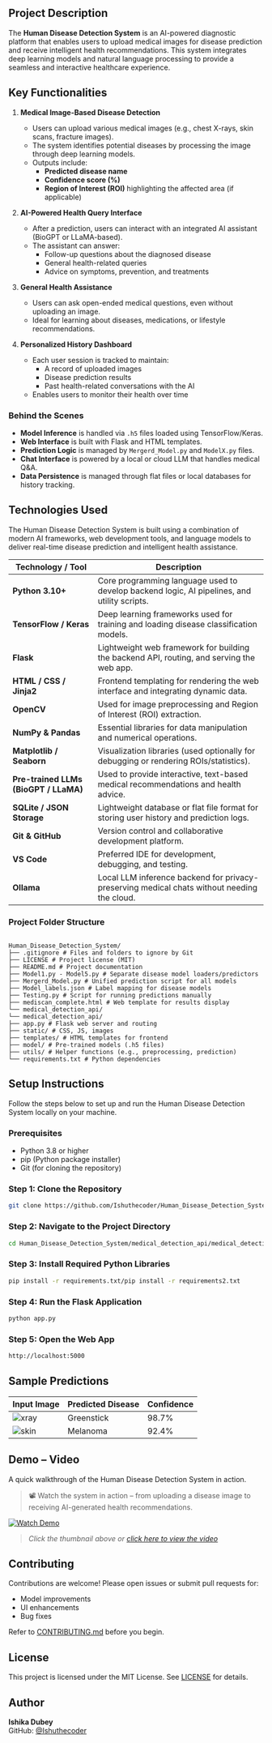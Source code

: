 
##  Project Description

The **Human Disease Detection System** is an AI-powered diagnostic platform that enables users to upload medical images for disease prediction and receive intelligent health recommendations. This system integrates deep learning models and natural language processing to provide a seamless and interactive healthcare experience.


##  Key Functionalities

1. **Medical Image-Based Disease Detection**
   - Users can upload various medical images (e.g., chest X-rays, skin scans, fracture images).
   - The system identifies potential diseases by processing the image through deep learning models.
   - Outputs include:
     - **Predicted disease name**
     - **Confidence score (%)**
     - **Region of Interest (ROI)** highlighting the affected area (if applicable)

2. **AI-Powered Health Query Interface**
   - After a prediction, users can interact with an integrated AI assistant (BioGPT or LLaMA-based).
   - The assistant can answer:
     - Follow-up questions about the diagnosed disease
     - General health-related queries
     - Advice on symptoms, prevention, and treatments

3. **General Health Assistance**
   - Users can ask open-ended medical questions, even without uploading an image.
   - Ideal for learning about diseases, medications, or lifestyle recommendations.

4. **Personalized History Dashboard**
   - Each user session is tracked to maintain:
     - A record of uploaded images
     - Disease prediction results
     - Past health-related conversations with the AI
   - Enables users to monitor their health over time

###  Behind the Scenes

- **Model Inference** is handled via `.h5` files loaded using TensorFlow/Keras.
- **Web Interface** is built with Flask and HTML templates.
- **Prediction Logic** is managed by `Mergerd_Model.py` and `ModelX.py` files.
- **Chat Interface** is powered by a local or cloud LLM that handles medical Q&A.
- **Data Persistence** is managed through flat files or local databases for history tracking.



##  Technologies Used

The Human Disease Detection System is built using a combination of modern AI frameworks, web development tools, and language models to deliver real-time disease prediction and intelligent health assistance.

| Technology / Tool         | Description                                                                                  |
|--------------------------|----------------------------------------------------------------------------------------------|
| **Python 3.10+**          | Core programming language used to develop backend logic, AI pipelines, and utility scripts. |
| **TensorFlow / Keras**    | Deep learning frameworks used for training and loading disease classification models.        |
| **Flask**                 | Lightweight web framework for building the backend API, routing, and serving the web app.   |
| **HTML / CSS / Jinja2**   | Frontend templating for rendering the web interface and integrating dynamic data.            |
| **OpenCV**                | Used for image preprocessing and Region of Interest (ROI) extraction.                        |
| **NumPy & Pandas**        | Essential libraries for data manipulation and numerical operations.                          |
| **Matplotlib / Seaborn**  | Visualization libraries (used optionally for debugging or rendering ROIs/statistics).        |
| **Pre-trained LLMs (BioGPT / LLaMA)** | Used to provide interactive, text-based medical recommendations and health advice. |
| **SQLite / JSON Storage** | Lightweight database or flat file format for storing user history and prediction logs.       |
| **Git & GitHub**          | Version control and collaborative development platform.                                      |
| **VS Code**               | Preferred IDE for development, debugging, and testing.                                       |
| **Ollama**                | Local LLM inference backend for privacy-preserving medical chats without needing the cloud.  |


###  Project Folder Structure

```

Human_Disease_Detection_System/
├── .gitignore # Files and folders to ignore by Git
├── LICENSE # Project license (MIT)
├── README.md # Project documentation
├── Model1.py - Model5.py # Separate disease model loaders/predictors
├── Mergerd_Model.py # Unified prediction script for all models
├── Model_labels.json # Label mapping for disease models
├── Testing.py # Script for running predictions manually
├── mediscan_complete.html # Web template for results display
└── medical_detection_api/
└── medical_detection_api/
├── app.py # Flask web server and routing
├── static/ # CSS, JS, images
├── templates/ # HTML templates for frontend
├── model/ # Pre-trained models (.h5 files)
├── utils/ # Helper functions (e.g., preprocessing, prediction)
└── requirements.txt # Python dependencies

```


##  Setup Instructions

Follow the steps below to set up and run the Human Disease Detection System locally on your machine.

###  Prerequisites

- Python 3.8 or higher
- pip (Python package installer)
- Git (for cloning the repository)

###  Step 1: Clone the Repository

```bash
git clone https://github.com/Ishuthecoder/Human_Disease_Detection_System.git

```

###  Step 2: Navigate to the Project Directory

```bash
cd Human_Disease_Detection_System/medical_detection_api/medical_detection_api

```

###  Step 3: Install Required Python Libraries

```bash
pip install -r requirements.txt/pip install -r requirements2.txt

```

###  Step 4: Run the Flask Application

```bash
python app.py

```

###  Step 5: Open the Web App

```bash
http://localhost:5000

```


##  Sample Predictions

| Input Image | Predicted Disease | Confidence |
|-------------|-------------------|------------|
| ![xray]("C:\Pictures\bone_fracture.jpg") | Greenstick | 98.7% |
| ![skin]("C:\Pictures\skin_disease.jpg") | Melanoma | 92.4% |


##  Demo –  Video

A quick walkthrough of the Human Disease Detection System in action.

> 📽️ Watch the system in action – from uploading a disease image to receiving AI-generated health recommendations.

[![Watch Demo](demo_screenshots/demo_thumbnail.png)](demo_screenshots/human_disease_detection_demo.mp4)

> _Click the thumbnail above or [click here to view the video](demo_screenshots/human_disease_detection_demo.mp4)_


##  Contributing

Contributions are welcome! Please open issues or submit pull requests for:
- Model improvements
- UI enhancements
- Bug fixes

Refer to [CONTRIBUTING.md](CONTRIBUTING.md) before you begin.


##  License

This project is licensed under the MIT License. See [LICENSE](LICENSE) for details.


##  Author

**Ishika Dubey**  
GitHub: [@Ishuthecoder](https://github.com/Ishuthecoder)  

